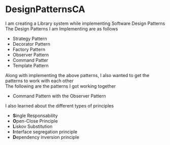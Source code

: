 # DesignPatternsCA
I am creating a Library system while implementing Software Design Patterns \
The Design Patterns I am Implementing are as follows

- Strategy Pattern
- Decorator Pattern
- Factory Pattern
- Observer Pattern
- Command Patter
- Template Pattern

Along with implementing the above patterns, I also wanted to get the patterns to work with each other \
The following are the patterns I got working together

- Command Pattern with the Observer Pattern

I also learned about the different types of principles

- **S**ingle Responsability
- **O**pen-Close Principle
- **L**iskov Substitution 
- **I**nterface segregation principle
- **D**ependency inversion principle

